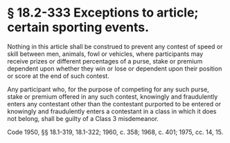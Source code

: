 # § 18.2-333 Exceptions to article; certain sporting events.

<p>Nothing in this article shall be construed to prevent any contest of speed or skill between men, animals, fowl or vehicles, where participants may receive prizes or different percentages of a purse, stake or premium dependent upon whether they win or lose or dependent upon their position or score at the end of such contest.</p><p>Any participant who, for the purpose of competing for any such purse, stake or premium offered in any such contest, knowingly and fraudulently enters any contestant other than the contestant purported to be entered or knowingly and fraudulently enters a contestant in a class in which it does not belong, shall be guilty of a Class 3 misdemeanor.</p><p>Code 1950, §§ 18.1-319, 18.1-322; 1960, c. 358; 1968, c. 401; 1975, cc. 14, 15.</p>
